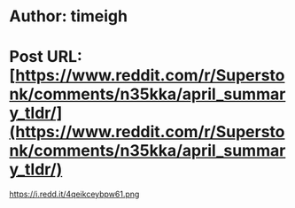 # Author: timeigh
# Post URL: [https://www.reddit.com/r/Superstonk/comments/n35kka/april_summary_tldr/](https://www.reddit.com/r/Superstonk/comments/n35kka/april_summary_tldr/)


https://i.redd.it/4qeikceybpw61.png